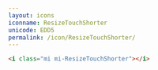 ```yaml
---
layout: icons
iconname: ResizeTouchShorter
unicode: EDD5
permalink: /icon/ResizeTouchShorter/
---
```


``` html
<i class="mi mi-ResizeTouchShorter"></i>
```
